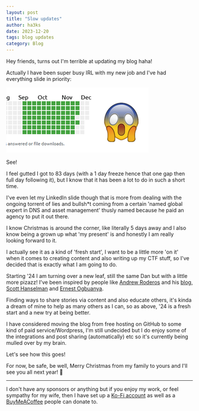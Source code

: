 ```yaml
---
layout: post
title: "Slow updates"
author: ha3ks
date: 2023-12-20
tags: blog updates
category: Blog
---
```


Hey friends, turns out I'm terrible at updating my blog haha!

Actually I have been super busy IRL with my new job and I've had everything slide in priority:

[![1](/assets/blog/Slow-Updates/1.png)](/assets/blog/Slow-Updates/1.png)

See!

I feel gutted I got to 83 days (with a 1 day freeze hence that one gap then full day following it), but I know that it has been a lot to do in such a short time.

I've even let my LinkedIn slide though that is more from dealing with the ongoing torrent of lies and bullsh*t coming from a certain 'named global expert in DNS and asset management' thusly named because he paid an agency to put it out there.

I know Christmas is around the corner, like literally 5 days away and I also know being a grown up what 'my present' is and honestly I am really looking forward to it.

I actually see it as a kind of 'fresh start', I want to be a little more 'on it' when it comes to creating content and also writing up my CTF stuff, so I've decided that is exactly what I am going to do.

Starting '24 I am turning over a new leaf, still the same Dan but with a little more pizazz! I've been inspired by people like [Andrew Roderos](https://twitter.com/andrewroderos) and his [blog](https://andrewroderos.com/), [Scott Hanselman](https://www.hanselman.com/) and [Ernest Ogbuanya](https://twitter.com/Cisco_Panther).

Finding ways to share stories via content and also educate others, it's kinda a dream of mine to help as many others as I can, so as above, '24 is a fresh start and a new try at being better.

I have considered moving the blog from free hosting on GitHub to some kind of paid service/Wordpress, I'm still undecided but I do enjoy some of the integrations and post sharing (automatically) etc so it's currently being mulled over by my brain.

Let's see how this goes!

For now, be safe, be well, Merry Christmas from my family to yours and I'll see you all next year! 🤙

-------

I don't have any sponsors or anything but if you enjoy my work, or feel sympathy for my wife, then I have set up a [Ko-Fi account](https://ko-fi.com/ha3ks) as well as a [BuyMeACoffee](https://www.buymeacoffee.com/ha3ks) people can donate to.
